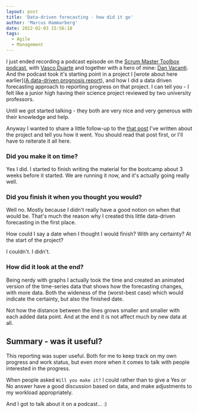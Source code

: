 ```yaml
---
layout: post
title: 'Data-driven forecasting - how did it go'
author: 'Marcus Hammarberg'
date: 2022-02-03 15:56:18
tags:
  - Agile
  - Management
---
```


I just ended recording a podcast episode on the [Scrum Master Toolbox podcast](https://scrum-master-toolbox.org/), with [Vasco Duarte](https://twitter.com/duarte_vasco) and together with a hero of mine: [Dan Vacanti](https://twitter.com/danvacanti). And the podcast took it's starting point in a project I [wrote about here earlier]([A data-driven prognosis report](https://www.marcusoft.net/2021/10/a-data-driven-prognosis-report.html)), and how I did a data driven forecasting approach to reporting progress on that project. I can tell you - I felt like a junior high having their science project reviewed by two university professors.

Until we got started talking - they both are very nice and very generous with their knowledge and help.

Anyway I wanted to share a little follow-up to the [that post](https://www.marcusoft.net/2021/10/a-data-driven-prognosis-report.html) I've written about the project and tell you how it went. You should read that post first, or I'll have to reiterate it all here.

<a name='more'></a>

### Did you make it on time?

Yes I did. I started to finish writing the material for the bootcamp about 3 weeks before it started. We are running it now, and it's actually going really well.

### Did you finish it when you thought you would?

Well no. Mostly because I didn't really have a good notion on when that would be. That's much the reason why I created this little data-driven forecasting in the first place.

How could I say a date when I thought I would finish? With any certainty? At the start of the project?

I couldn't. I didn't.

### How did it look at the end?

Being nerdy with graphs I actually took the time and created an animated version of the time-series data that shows how the forecasting changes, with more data. Both the wideness of the (worst-best case) which would indicate the certainty, but also the finished date.

Not how the distance between the lines grows smaller and smaller with each added data point. And at the end it is not affect much by new data at all.

## Summary - was it useful?

This reporting was super useful. Both for me to keep track on my own progress and work status, but even more when it comes to talk with people interested in the progress.

When people asked `Will you make it?` I could rather than to give a Yes or No answer have a good discussion based on data, and make adjustments to my workload appropriately.

And I got to talk about it on a podcast... :)
